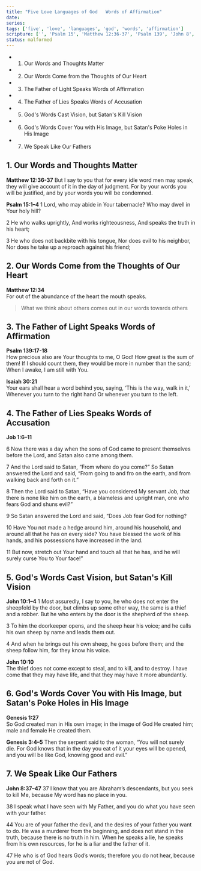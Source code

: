 ```yaml
---
title: "Five Love Languages of God   Words of Affirmation"
date: 
series: 
tags: ['five', 'love', 'languages', 'god', 'words', 'affirmation']
scripture: ['', 'Psalm 15', 'Matthew 12:36-37', 'Psalm 139', 'John 8', 'Matthew 12', 'Psalm 139:17-18', 'Genesis 3', 'Job 1', 'Genesis 1', 'John 10', 'Isaiah 30']
status: malformed
---
```



- 1. Our Words and Thoughts Matter
- 2. Our Words Come from the Thoughts of Our Heart
- 3. The Father of Light Speaks Words of Affirmation
- 4. The Father of Lies Speaks Words of Accusation
- 5. God's Words Cast Vision, but Satan's Kill Vision
- 6. God's Words Cover You with His Image, but Satan's Poke Holes in His Image
- 7. We Speak Like Our Fathers


## 1. Our Words and Thoughts Matter

**Matthew 12:36-37**
But I say to you that for every idle word men may speak, they will give account of it in the day of judgment. For by your words you will be justified, and by your words you will be condemned.

**Psalm 15:1–4**
1 Lord, who may abide in Your tabernacle? Who may dwell in Your holy hill? 

2 He who walks uprightly, And works righteousness, And speaks the truth in his heart; 

3 He who does not backbite with his tongue, Nor does evil to his neighbor, Nor does he take up a reproach against his friend; 

## 2. Our Words Come from the Thoughts of Our Heart

**Matthew 12:34**  
For out of the abundance of the heart the mouth speaks.

> What we think about others comes out in our words towards others

## 3. The Father of Light Speaks Words of Affirmation

**Psalm 139:17-18**  
How precious also are Your thoughts to me, O God! How great is the sum of them! If I should count them, they would be more in number than the sand; When I awake, I am still with You.

**Isaiah 30:21**  
Your ears shall hear a word behind you, saying, ‘This is the way, walk in it,’ Whenever you turn to the right hand Or whenever you turn to the left.

## 4. The Father of Lies Speaks Words of Accusation

**Job 1:6–11**

6 Now there was a day when the sons of God came to present themselves before the Lord, and Satan also came among them. 

7 And the Lord said to Satan, “From where do you come?” So Satan answered the Lord and said, “From going to and fro on the earth, and from walking back and forth on it.” 

8 Then the Lord said to Satan, “Have you considered My servant Job, that there is none like him on the earth, a blameless and upright man, one who fears God and shuns evil?” 

9 So Satan answered the Lord and said, “Does Job fear God for nothing? 

10 Have You not made a hedge around him, around his household, and around all that he has on every side? You have blessed the work of his hands, and his possessions have increased in the land. 

11 But now, stretch out Your hand and touch all that he has, and he will surely curse You to Your face!”

## 5. God's Words Cast Vision, but Satan's Kill Vision

**John 10:1–4**
1 Most assuredly, I say to you, he who does not enter the sheepfold by the door, but climbs up some other way, the same is a thief and a robber. But he who enters by the door is the shepherd of the sheep. 

3 To him the doorkeeper opens, and the sheep hear his voice; and he calls his own sheep by name and leads them out. 

4 And when he brings out his own sheep, he goes before them; and the sheep follow him, for they know his voice.

**John 10:10**  
The thief does not come except to steal, and to kill, and to destroy. I have come that they may have life, and that they may have it more abundantly.

## 6. God's Words Cover You with His Image, but Satan's Poke Holes in His Image

**Genesis 1:27**  
So God created man in His own image; in the image of God He created him; male and female He created them.

**Genesis 3:4–5**
Then the serpent said to the woman, “You will not surely die. For God knows that in the day you eat of it your eyes will be opened, and you will be like God, knowing good and evil.”

## 7. We Speak Like Our Fathers

**John 8:37–47**
37 I know that you are Abraham’s descendants, but you seek to kill Me, because My word has no place in you. 

38 I speak what I have seen with My Father, and you do what you have seen with your father.

44 You are of your father the devil, and the desires of your father you want to do. He was a murderer from the beginning, and does not stand in the truth, because there is no truth in him. When he speaks a lie, he speaks from his own resources, for he is a liar and the father of it. 

47 He who is of God hears God’s words; therefore you do not hear, because you are not of God.